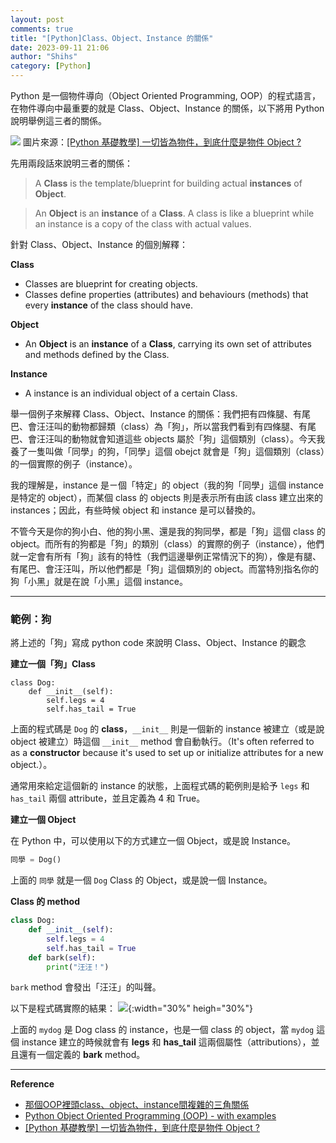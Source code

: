 ```yaml
---
layout: post
comments: true
title: "[Python]Class、Object、Instance 的關係"
date: 2023-09-11 21:06
author: "Shihs"
category: [Python]
---
```


Python 是一個物件導向（Object Oriented Programming, OOP）的程式語言，在物件導向中最重要的就是 Class、Object、Instance 的關係，以下將用 Python 說明舉例這三者的關係。

![](https://hackmd-prod-images.s3-ap-northeast-1.amazonaws.com/uploads/upload_9e90f720f902522104f2bb6de3440fee.png?AWSAccessKeyId=AKIA3XSAAW6AWSKNINWO&Expires=1694624187&Signature=PXuzpk3ngOOF%2FukTmVNOf3sujiQ%3D)
圖片來源：[[Python 基礎教學] 一切皆為物件，到底什麼是物件 Object ?](https://www.maxlist.xyz/2021/01/11/python-object/)

先用兩段話來說明三者的關係：
>A **Class** is the template/blueprint for building actual **instances** of **Object**.

>An **Object** is an **instance** of a **Class**. A class is like a blueprint while an instance is a copy of the class with actual values.

針對 Class、Object、Instance 的個別解釋：

**Class**
- Classes are blueprint for creating objects.
- Classes define properties (attributes) and behaviours (methods) that every **instance** of the class should have.

**Object**
- An **Object** is an **instance** of a **Class**, carrying its own set of attributes and methods defined by the Class.

**Instance** 
- A instance is an individual object of a certain Class.

舉一個例子來解釋 Class、Object、Instance 的關係：我們把有四條腿、有尾巴、會汪汪叫的動物都歸類（class）為「狗」，所以當我們看到有四條腿、有尾巴、會汪汪叫的動物就會知道這些 objects 屬於「狗」這個類別（class）。今天我養了一隻叫做「同學」的狗，「同學」這個 obejct 就會是「狗」這個類別（class）的一個實際的例子（instance）。

我的理解是，instance 是ㄧ個「特定」的 object（我的狗「同學」這個 instance 是特定的 object），而某個 class 的 objects 則是表示所有由該 class 建立出來的 instances；因此，有些時候 object 和 instance 是可以替換的。

不管今天是你的狗小白、他的狗小黑、還是我的狗同學，都是「狗」這個 class 的 object。而所有的狗都是「狗」的類別（class）的實際的例子（instance），他們就一定會有所有「狗」該有的特性（我們這邊舉例正常情況下的狗），像是有腿、有尾巴、會汪汪叫，所以他們都是「狗」這個類別的 object。而當特別指名你的狗「小黑」就是在說「小黑」這個 instance。

---

### 範例：狗
將上述的「狗」寫成 python code 來說明 Class、Object、Instance 的觀念

**建立一個「狗」Class**
```python=
class Dog:
    def __init__(self):
        self.legs = 4
        self.has_tail = True
```

上面的程式碼是 `Dog` 的 **class**，`__init__` 則是一個新的 instance 被建立（或是說 object 被建立）時這個 `__init__` method 會自動執行。（It's often referred to as a **constructor** because it's used to set up or initialize attributes for a new object.）。


通常用來給定這個新的 instance 的狀態，上面程式碼的範例則是給予 `legs` 和 `has_tail` 兩個 attribute，並且定義為 4 和 True。

**建立一個 Object**

在 Python 中，可以使用以下的方式建立一個 Object，或是說 Instance。

```python
同學 = Dog()
```

上面的 `同學` 就是一個 `Dog` Class 的 Object，或是說一個 Instance。

**Class 的 method**

```python
class Dog:
    def __init__(self):
        self.legs = 4
        self.has_tail = True
    def bark(self):
        print("汪汪！")
```

`bark` method 會發出「汪汪」的叫聲。

以下是程式碼實際的結果：
![](https://hackmd-prod-images.s3-ap-northeast-1.amazonaws.com/uploads/upload_d7b06b9b166ffecfc050f81f82044241.png?AWSAccessKeyId=AKIA3XSAAW6AWSKNINWO&Expires=1694624324&Signature=ZBrQflNYFWYs5TxUaQeLMwXlFQQ%3D){:width="30%" heigh="30%"}

上面的 `mydog` 是 Dog class 的 instance，也是一個 class 的 object，當 `mydog` 這個 instance 建立的時候就會有 **legs** 和 **has_tail** 這兩個屬性（attributions），並且還有一個定義的 **bark** method。

---

**Reference**
- [那個OOP裡頭class、object、instance間複雜的三角關係](https://vocus.cc/article/640bde92fd8978000138c9fa)
- [Python Object Oriented Programming (OOP) - with examples](https://www.packetswitch.co.uk/python-object-oriented-programming/)
- [[Python 基礎教學] 一切皆為物件，到底什麼是物件 Object ?](https://www.maxlist.xyz/2021/01/11/python-object/)
